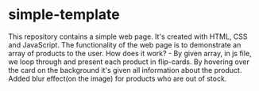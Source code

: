 # simple-template
This repository contains a simple web page. It's created with HTML, CSS and JavaScript. The functionality of the web page is to demonstrate an array of products to the user.
How does it work? - By given array, in js file, we loop through and present each product in flip-cards. By hovering over the card on the background it's given all information about the product. Added blur effect(on the image) for products who are out of stock.
